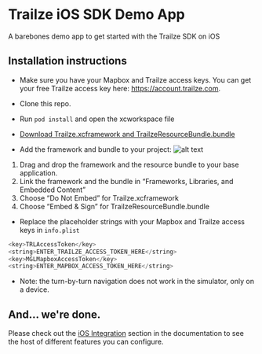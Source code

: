 # Trailze iOS SDK Demo App
A barebones demo app to get started with the Trailze SDK on iOS 

## Installation instructions
- Make sure you have your Mapbox and Trailze access keys. You can get your free Trailze access key here: https://account.trailze.com.

- Clone this repo.

- Run `pod install` and open the xcworkspace file

- [Download Trailze.xcframework and TrailzeResourceBundle.bundle](https://trailze-ios-sdk.s3.amazonaws.com/Trailze-iOS-SDK-latest.zip)

- Add the framework and bundle to your project:
![alt text](https://docs.trailze.com/doc-1.png "Logo Title Text 1")
1. Drag and drop the framework and the resource bundle to your base application.
2. Link the framework and the bundle in “Frameworks, Libraries, and Embedded Content”
3. Choose “Do Not Embed” for Trailze.xcframework
4. Choose “Embed & Sign” for TrailzeResourceBundle.bundle

- Replace the placeholder strings with your Mapbox and Trailze access keys in `info.plist`
```swift
<key>TRLAccessToken</key>
<string>ENTER_TRAILZE_ACCESS_TOKEN_HERE</string>
<key>MGLMapboxAccessToken</key>
<string>ENTER_MAPBOX_ACCESS_TOKEN_HERE</string>
```

- Note: the turn-by-turn navigation does not work in the simulator, only on a device.

## And... we're done.

Please check out the [iOS Integration](https://docs.trailze.com/#integration-ios) section in the documentation to see the host of different features you can configure.

